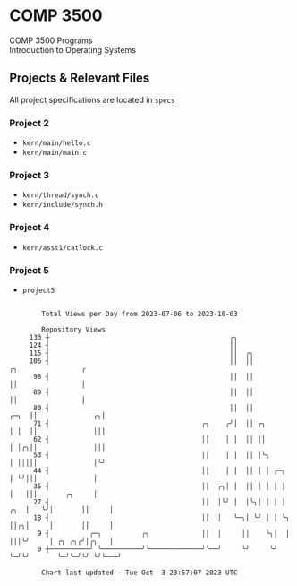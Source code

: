 # COMP 3500
COMP 3500 Programs  
Introduction to Operating Systems  
## Projects & Relevant Files
All project specifications are located in `specs`
### Project 2
- `kern/main/hello.c`
- `kern/main/main.c`
### Project 3
- `kern/thread/synch.c`
- `kern/include/synch.h`
### Project 4
- `kern/asst1/catlock.c`
### Project 5
- `project5`

```

        Total Views per Day from 2023-07-06 to 2023-10-03

        Repository Views
     133 ┼                                             ╭╮
     124 ┤                                             ││
     115 ┤                                             ││  ╭╮
     106 ┤                                             ││  ││                   ╭╮                ╭
      98 ┤                                             ││  ││                   ││                │
      89 ┤                                             ││  ││                   ││                │
      80 ┤                                             ││  ││              ╭─╮  ││              ╭╮│
      71 ┤                                      ╭╮    ╭╯│  ││ ╭╮           │ │  ││              │││
      62 ┤                                      ││    │ │  ││ ││           │ │╭╮││              │││
      53 ┤                                      ││    │ │  ││ │╰╮          │ │││││              │╰╯
      44 ┤                                      ││    │ │  ││ │ │ ╭─╮      │ ╰╯│││              │
      35 ┤                                      ││  ╭╮│ │  ││ │ │ │ │      │   │││       ╭╮     │
      27 ┤                                      ││  │╰╯ │  │╰╮│ │ │ │  ╭╮  │   ╰╯│       ││     │
      18 ┤                                      ││  │   ╰─╮│ ╰╯ │ │ ╰╮ ││╭╮│     │       ││     │
       9 ┤          ╭─╮          ╭╮             ││  │     ││    ╰╮│  │ │││╰╯     │ ╭╮ ╭╮╭╯│╭╮   │
       0 ┼──────────╯ ╰──────────╯╰─────────────╯╰──╯     ╰╯     ╰╯  ╰─╯╰╯       ╰─╯╰─╯╰╯ ╰╯╰───╯

        Chart last updated - Tue Oct  3 23:57:07 2023 UTC
        
```
